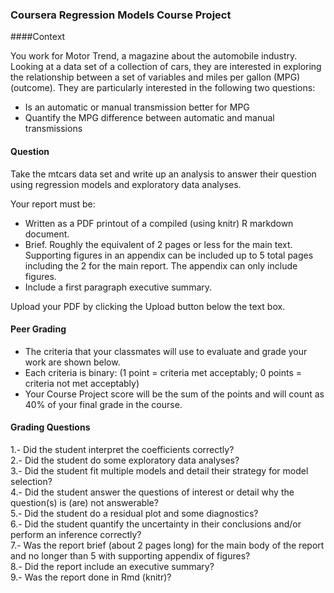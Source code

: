 ### Coursera Regression Models Course Project  

####Context  

You work for Motor Trend, a magazine about the automobile industry. Looking at a data set of a collection of cars, they are interested in exploring the relationship between a set of variables and miles per gallon (MPG) (outcome). They are particularly interested in the following two questions:

- Is an automatic or manual transmission better for MPG  
- Quantify the MPG difference between automatic and manual transmissions  

#### Question   

Take the mtcars data set and write up an analysis to answer their question using regression models and exploratory data analyses.  

Your report must be:

- Written as a PDF printout of a compiled (using knitr) R markdown document.  
- Brief. Roughly the equivalent of 2 pages or less for the main text. Supporting figures in an appendix can be included up to 5 total pages including the 2 for the main report. The appendix can only include figures.  
- Include a first paragraph executive summary.  

Upload your PDF by clicking the Upload button below the text box.

#### Peer Grading  
- The criteria that your classmates will use to evaluate and grade your work are shown below.   
- Each criteria is binary: (1 point = criteria met acceptably; 0 points = criteria not met acceptably)  
- Your Course Project score will be the sum of the points and will count as 40% of your final grade in the course.  

#### Grading Questions  
1.- Did the student interpret the coefficients correctly?  
2.- Did the student do some exploratory data analyses?  
3.- Did the student fit multiple models and detail their strategy for model selection?  
4.- Did the student answer the questions of interest or detail why the question(s) is (are) not answerable?  
5.- Did the student do a residual plot and some diagnostics?  
6.- Did the student quantify the uncertainty in their conclusions and/or perform an inference correctly?  
7.- Was the report brief (about 2 pages long) for the main body of the report and no longer than 5 with supporting appendix of figures?  
8.- Did the report include an executive summary?  
9.- Was the report done in Rmd (knitr)?  

